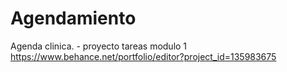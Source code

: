 # Agendamiento
Agenda clinica. - proyecto tareas modulo 1
https://www.behance.net/portfolio/editor?project_id=135983675
